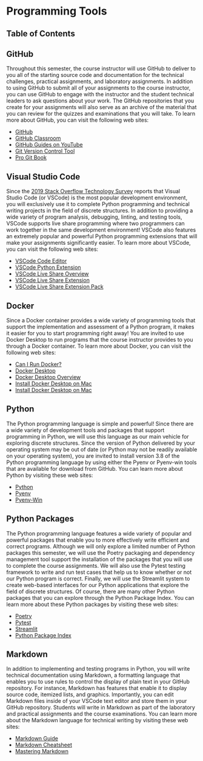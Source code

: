 # Programming Tools

## Table of Contents

## GitHub

Throughout this semester, the course instructor will use GitHub to deliver to
you all of the starting source code and documentation for the technical
challenges, practical assignments, and laboratory assignments. In addition to
using GitHub to submit all of your assignments to the course instructor, you can
use GitHub to engage with the instructor and the student technical leaders to
ask questions about your work. The GitHub repositories that you create for your
assignments will also serve as an archive of the material that you can review
for the quizzes and examinations that you will take. To learn more about GitHub,
you can visit the following web sites:

  - [GitHub](https://github.com/)
  - [GitHub Classroom](https://classroom.github.com/)
  - [GitHub Guides on YouTube](https://www.youtube.com/githubguides)
  - [Git Version Control Tool](https://git-scm.com/)
  - [Pro Git Book](https://git-scm.com/book/en/v2)

## Visual Studio Code

Since the [2019 Stack Overflow Technology
Survey](https://insights.stackoverflow.com/survey/2019#technology) reports that
Visual Studio Code (or VSCode) is the most popular development environment, you
will exclusively use it to complete Python programming and technical writing
projects in the field of discrete structures. In addition to providing a wide
variety of program analysis, debugging, linting, and testing tools, VSCode
supports live share programming where two programmers can work together in the
same development environment! VSCode also features an extremely popular and
powerful Python programming extensions that will make your assignments
significantly easier. To learn more about VSCode, you can visit the following
web sites:

  - [VSCode Code Editor](https://code.visualstudio.com/)
  - [VSCode Python Extension](https://marketplace.visualstudio.com/items?itemName=ms-python.python)
  - [VSCode Live Share Overview](https://visualstudio.microsoft.com/services/live-share/)
  - [VSCode Live Share Extension](https://marketplace.visualstudio.com/items?itemName=MS-vsliveshare.vsliveshare)
  - [VSCode Live Share Extension Pack](https://marketplace.visualstudio.com/items?itemName=MS-vsliveshare.vsliveshare-pack)

## Docker

Since a Docker container provides a wide variety of programming tools that
support the implementation and assessment of a Python program, it makes it
easier for you to start programming right away! You are invited to use Docker
Desktop to run programs that the course instructor provides to you through a
Docker container. To learn more about Docker, you can visit the following web
sites:

  - [Can I Run Docker?](https://www.cs.allegheny.edu/canirundocker/)
  - [Docker Desktop](https://www.docker.com/products/docker-desktop)
  - [Docker Desktop Overview](https://docs.docker.com/desktop/)
  - [Install Docker Desktop on Mac](https://docs.docker.com/docker-for-mac/install/)
  - [Install Docker Desktop on Mac](https://docs.docker.com/docker-for-mac/install/)

## Python

The Python programming language is simple and powerful! Since there are a wide
variety of development tools and packages that support programming in Python, we
will use this language as our main vehicle for exploring discrete structures.
Since the version of Python delivered by your operating system may be out of
date (or Python may not be readily available on your operating system), you are
invited to install version 3.8 of the Python programming language by using
either the Pyenv or Pyenv-win tools that are available for download from GitHub.
You can learn more about Python by visiting these web sites:

  - [Python](https://www.python.org/)
  - [Pyenv](https://github.com/pyenv/pyenv)
  - [Pyenv-Win](https://github.com/pyenv-win/pyenv-win)

## Python Packages

The Python programming language features a wide variety of popular and powerful
packages that enable you to more effectively write efficient and correct
programs. Although we will only explore a limited number of Python packages this
semester, we will use the Poetry packaging and dependency management tool
support the installation of the packages that you will use to complete the
course assignments. We will also use the Pytest testing framework to write and
run test cases that help us to know whether or not our Python program is
correct. Finally, we will use the Streamlit system to create web-based
interfaces for our Python applications that explore the field of discrete
structures. Of course, there are many other Python packages that you can explore
through the Python Package Index. You can learn more about these Python packages
by visiting these web sites:

  - [Poetry](https://python-poetry.org/)
  - [Pytest](https://docs.pytest.org/en/stable/)
  - [Streamlit](https://www.streamlit.io/)
  - [Python Package Index](https://pypi.org/)

## Markdown

In addition to implementing and testing programs in Python, you will write
technical documentation using Markdown, a formatting language that enables you
to use rules to control the display of plain text in your GitHub repository. For
instance, Markdown has features that enable it to display source code, itemized
lists, and graphics. Importantly, you can edit Markdown files inside of your
VSCode text editor and store them in your GitHub repository. Students will write
in Markdown as part of the laboratory and practical assignments and the course
examinations. You can learn more about the Markdown language for technical
writing by visiting these web sites:

  - [Markdown Guide](https://www.markdownguide.org/)
  - [Markdown Cheatsheet](https://www.markdownguide.org/cheat-sheet/)
  - [Mastering Markdown](https://guides.github.com/features/mastering-markdown/)

